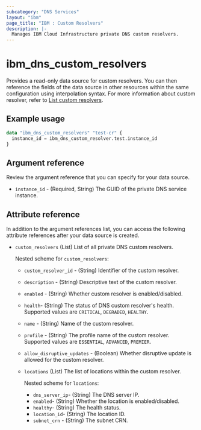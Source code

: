 ```yaml
---
subcategory: "DNS Services"
layout: "ibm"
page_title: "IBM : Custom Resolvers"
description: |-
  Manages IBM Cloud Infrastructure private DNS custom resolvers.
---
```


# ibm_dns_custom_resolvers

Provides a read-only data source for custom resolvers. You can then reference the fields of the data source in other resources within the same configuration using interpolation syntax. For more information about custom resolver, refer to [List custom resolvers](https://cloud.ibm.com/apidocs/dns-svcs#list-custom-resolvers).

## Example usage

```terraform
data "ibm_dns_custom_resolvers" "test-cr" {
  instance_id = ibm_dns_custom_resolver.test.instance_id
}
```

## Argument reference

Review the argument reference that you can specify for your data source.

- `instance_id` - (Required, String) The GUID of the private DNS service instance.

## Attribute reference

In addition to the argument references list, you can access the following attribute references after your data source is created.

- `custom_resolvers` (List) List of all private DNS custom resolvers.

   Nested scheme for `custom_resolvers`:
  - `custom_resolver_id` - (String) Identifier of the custom resolver.
  - `description` - (String) Descriptive text of the custom resolver.
  - `enabled` - (String) Whether custom resolver is enabled/disabled.
  - `health`- (String) The status of DNS custom resolver's health. Supported values are `CRITICAL`, `DEGRADED`, `HEALTHY`.
  - `name` - (String) Name of the custom resolver.
  - `profile` - (String) The profile name of the custom resolver. Supported values are `ESSENTIAL`, `ADVANCED`, `PREMIER`.
  - `allow_disruptive_updates` - (Boolean) Whether disruptive update is allowed for the custom resolver.
  - `locations` (List) The list of locations within the custom resolver.
  
    Nested scheme for `locations`:
    - `dns_server_ip`- (String) The DNS server IP.
    - `enabled`- (String) Whether the location is enabled/disabled.
    - `healthy`- (String) The health status.
    - `location_id`- (String) The location ID.
    - `subnet_crn` - (String) The subnet CRN.
